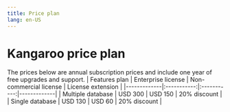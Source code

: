```yaml
---
title: Price plan
lang: en-US
---
```


# Kangaroo price plan
The prices below are annual subscription prices and include one year of free upgrades and support.
| Features plan | Enterprise license    | Non-commercial license | License extension | 
|-------------|:-----------:|:-----------:|-------------|
| Multiple database | USD 300    | USD 150      | 20% discount |
| Single database | USD 130     | USD 60      | 20% discount |
